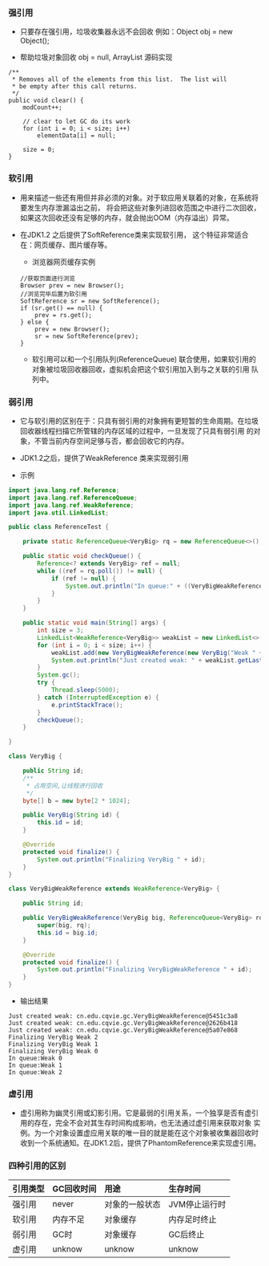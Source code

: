 ### 强引用
* 只要存在强引用，垃圾收集器永远不会回收
例如：Object obj = new Object();

* 帮助垃圾对象回收 obj = null, ArrayList 源码实现
```
/**
 * Removes all of the elements from this list.  The list will
 * be empty after this call returns.
 */
public void clear() {
    modCount++;

    // clear to let GC do its work
    for (int i = 0; i < size; i++)
        elementData[i] = null;

    size = 0;
} 
```
###  软引用
* 用来描述一些还有用但并非必须的对象。对于软应用关联着的对象，在系统将要发生内存泄漏溢出之前，
将会把这些对象列进回收范围之中进行二次回收，如果这次回收还没有足够的内存，就会抛出OOM（内存溢出）异常。

* 在JDK1.2 之后提供了SoftReference类来实现软引用， 这个特征非常适合在：网页缓存、图片缓存等。
  * 浏览器网页缓存实例
  ```
  //获取页面进行浏览
  Browser prev = new Browser();
  //浏览完毕后置为软引用
  SoftReference sr = new SoftReference();
  if (sr.get() == null) {
      prev = rs.get();
  } else {
      prev = new Browser();
      sr = new SoftReference(prev); 
  }
  ```
  * 软引用可以和一个引用队列(ReferenceQueue) 联合使用，如果软引用的对象被垃圾回收器回收，虚拟机会把这个软引用加入到与之关联的引用
  队列中。
  
### 弱引用
* 它与软引用的区别在于：只具有弱引用的对象拥有更短暂的生命周期。在垃圾回收器线程扫描它所管辖的内存区域的过程中，一旦发现了只具有弱引用
的对象，不管当前内存空间足够与否，都会回收它的内存。

* JDK1.2之后，提供了WeakReference 类来实现弱引用

* 示例
```java
import java.lang.ref.Reference;
import java.lang.ref.ReferenceQueue;
import java.lang.ref.WeakReference;
import java.util.LinkedList;

public class ReferenceTest {

    private static ReferenceQueue<VeryBig> rq = new ReferenceQueue<>();

    public static void checkQueue() {
        Reference<? extends VeryBig> ref = null;
        while ((ref = rq.poll()) != null) {
            if (ref != null) {
                System.out.println("In queue:" + ((VeryBigWeakReference) (ref)).id);
            }
        }
    }

    public static void main(String[] args) {
        int size = 3;
        LinkedList<WeakReference<VeryBig>> weakList = new LinkedList<>();
        for (int i = 0; i < size; i++) {
            weakList.add(new VeryBigWeakReference(new VeryBig("Weak " + i), rq));
            System.out.println("Just created weak: " + weakList.getLast());
        }
        System.gc();
        try {
            Thread.sleep(5000);
        } catch (InterruptedException e) {
            e.printStackTrace();
        }
        checkQueue();
    }

}

class VeryBig {

    public String id;
    /**
     * 占用空间,让线程进行回收
     */
    byte[] b = new byte[2 * 1024];

    public VeryBig(String id) {
        this.id = id;
    }

    @Override
    protected void finalize() {
        System.out.println("Finalizing VeryBig " + id);
    }
}

class VeryBigWeakReference extends WeakReference<VeryBig> {

    public String id;

    public VeryBigWeakReference(VeryBig big, ReferenceQueue<VeryBig> rq) {
        super(big, rq);
        this.id = big.id;
    }

    @Override
    protected void finalize() {
        System.out.println("Finalizing VeryBigWeakReference " + id);
    }
}
```
* 输出结果
```
Just created weak: cn.edu.cqvie.gc.VeryBigWeakReference@5451c3a8
Just created weak: cn.edu.cqvie.gc.VeryBigWeakReference@2626b418
Just created weak: cn.edu.cqvie.gc.VeryBigWeakReference@5a07e868
Finalizing VeryBig Weak 2
Finalizing VeryBig Weak 1
Finalizing VeryBig Weak 0
In queue:Weak 0
In queue:Weak 1
In queue:Weak 2
```

### 虚引用
* 虚引用称为幽灵引用或幻影引用。它是最弱的引用关系，一个独享是否有虚引用的存在，完全不会对其生存时间构成影响，也无法通过虚引用来获取对象
实例。为一个对象设置虚应用关联的唯一目的就是能在这个对象被收集器回收时收到一个系统通知。在JDK1.2后，提供了PhantomReference来实现虚引用。

### 四种引用的区别

| 引用类型  | GC回收时间  | 用途  | 生存时间  |
| :------------ | :------------ | :------------ | :------------ |
| 强引用  | never   |  对象的一般状态 | JVM停止运行时  |
| 软引用  | 内存不足 |  对象缓存      | 内存足时终止  |
| 弱引用  | GC时    |  对象缓存      | GC后终止  |
| 虚引用  | unknow  |  unknow       | unknow   |

